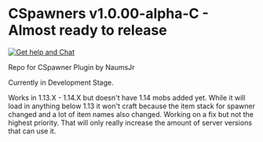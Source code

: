 # CSpawners v1.0.00-alpha-C - Almost ready to release
[![Get help and Chat](https://img.shields.io/badge/chat-on%20discord-7289da.svg)](https://discord.gg/VyntgYz)

Repo for CSpawner Plugin by NaumsJr

Currently in Development Stage.

Works in 1.13.X - 1.14.X but doesn't have 1.14 mobs added yet. While it will load in anything below 1.13 it won't craft because the item stack for spawner changed and a lot of item names also changed. Working on a fix but not the highest priority. That will only really increase the amount of server versions that can use it.
